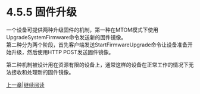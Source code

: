 # 4.5.5 固件升级

一个设备可提供两种升级固件的机制，第一种在MTOM模式下使用UpgradeSystemFirmware命令发送新的固件镜像。  
第二种分为两个阶段，首先客户端发送StartFirmwareUpgrade命令让设备准备开始升级，然后使用HTTP POST发送固件镜像。  

第二种机制被设计用在资源有限的设备上，通常这样的设备在正常工作的情况下无法接收和处理新的固件镜像。

[上一章](04.05.04.md)|[继续阅读](04.05.06.md)

